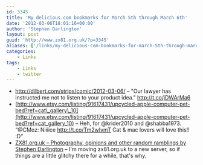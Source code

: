 ```yaml
---
id: 3345
title: 'My delicious.com bookmarks for March 5th through March 6th'
date: '2012-03-06T18:01:16+00:00'
author: 'Stephen Darlington'
layout: post
guid: 'http://www.zx81.org.uk/?p=3345'
aliases: ['/links/my-delicious-com-bookmarks-for-march-5th-through-march-6th.html']
categories:
    - Links
tags:
    - Links
    - twitter
---
```


- <http://dilbert.com/strips/comic/2012-03-06/> – "Our lawyer has instructed me not to listen to your product idea." http://t.co/jDWArMa6
- [http://www.etsy.com/listing/91617431/upcycled-apple-computer-pet-bed?ref=cat\_gallery\_10](http://www.etsy.com/listing/91617431/upcycled-apple-computer-pet-bed?ref=cat_gallery_10) – Heh, for @krider2010 and @shabba1973. “@CMoz: Niiiice http://t.co/Tm2wIvmT Cat &amp; mac lovers will love this!! :D”
- [ZX81.org.uk – Photography, opinions and other random ramblings by Stephen Darlington](/) – I'm moving zx81.org.uk to a new server, so if things are a little glitchy there for a while, that's why.